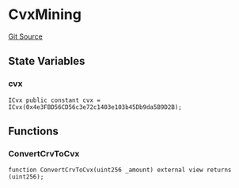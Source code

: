 # CvxMining
[Git Source](https://github.com/larrythecucumber321/protocol/blob/3222eb21fbb20ddd3d3fa2233072dfa96ea3e340/contracts/plugins/assets/convex/vendor/CvxMining.sol)


## State Variables
### cvx

```solidity
ICvx public constant cvx = ICvx(0x4e3FBD56CD56c3e72c1403e103b45Db9da5B9D2B);
```


## Functions
### ConvertCrvToCvx


```solidity
function ConvertCrvToCvx(uint256 _amount) external view returns (uint256);
```

